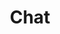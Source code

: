 ---
title: Chat
description: 看庭前花开花落, 望天上云卷云舒
image: 1.jpg

# Badge style
style:
    background: "#2a9d8f"
    color: "#fff"
---